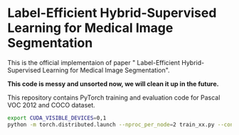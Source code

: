 #  Label-Efficient Hybrid-Supervised Learning for Medical Image Segmentation
This is the official implementaion of paper " Label-Efficient Hybrid-Supervised Learning for Medical Image Segmentation".

**This code is messy and unsorted now, we will clean it up in the future.**

This repository contains PyTorch training and evaluation code for Pascal VOC 2012 and COCO dataset.

```bash
export CUDA_VISIBLE_DEVICES=0,1
python -m torch.distributed.launch --nproc_per_node=2 train_xx.py --config configs/xx.yaml
``` 